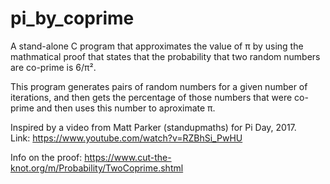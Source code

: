 pi_by_coprime
=============

A stand-alone C program that approximates the value of π by using the mathmatical proof that states that the probability that two random numbers are co-prime is 6/π².  

This program generates pairs of random numbers for a given number of iterations, and then gets the percentage of those numbers that were co-prime and then uses this number to aproximate π.

Inspired by a video from Matt Parker (standupmaths) for Pi Day, 2017.  
Link: https://www.youtube.com/watch?v=RZBhSi_PwHU

Info on the proof: https://www.cut-the-knot.org/m/Probability/TwoCoprime.shtml
